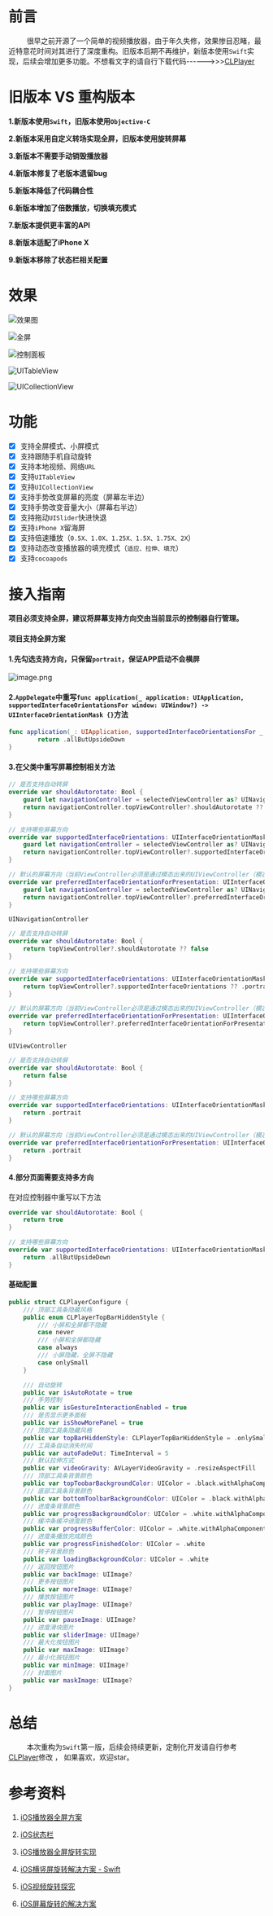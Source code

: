 # 前言

    很早之前开源了一个简单的视频播放器，由于年久失修，效果惨目忍睹，最近特意花时间对其进行了深度重构。旧版本后期不再维护，新版本使用`Swift`实现，后续会增加更多功能。不想看文字的请自行下载代码------>>>[CLPlayer](https://github.com/JmoVxia/CLPlayer)
# 旧版本 VS 重构版本

**1.新版本使用`Swift`，旧版本使用`Objective-C`**

**2.新版本采用自定义转场实现全屏，旧版本使用旋转屏幕**

**3.新版本不需要手动销毁播放器**

**4.新版本修复了老版本遗留bug**

**5.新版本降低了代码耦合性**

**6.新版本增加了倍数播放，切换填充模式**

**7.新版本提供更丰富的API**

**8.新版本适配了iPhone X**

**9.新版本移除了状态栏相关配置**

# 效果
![效果图](https://upload-images.jianshu.io/upload_images/1979970-3f35995fbe988a91.gif?imageMogr2/auto-orient/strip)

![全屏](https://upload-images.jianshu.io/upload_images/1979970-46f701b4f1d654ee.png?imageMogr2/auto-orient/strip%7CimageView2/2/w/1240)

![控制面板](https://upload-images.jianshu.io/upload_images/1979970-dd643aea0e8db12f.png?imageMogr2/auto-orient/strip%7CimageView2/2/w/1240)

![UITableView](https://upload-images.jianshu.io/upload_images/1979970-6eaee76837eb46aa.png?imageMogr2/auto-orient/strip%7CimageView2/2/w/1240)

![UICollectionView](https://upload-images.jianshu.io/upload_images/1979970-7d239b30f5b91d72.png?imageMogr2/auto-orient/strip%7CimageView2/2/w/1240)

# 功能

- [x] 支持全屏模式、小屏模式
- [x] 支持跟随手机自动旋转
- [x] 支持本地视频、网络`URL`
- [x] 支持`UITableView`
- [x] 支持`UICollectionView`
- [x] 支持手势改变屏幕的亮度（屏幕左半边）
- [x] 支持手势改变音量大小（屏幕右半边）
- [x] 支持拖动`UISlider`快进快退
- [x] 支持`iPhone X`留海屏
- [x] 支持倍速播放（`0.5X、1.0X、1.25X、1.5X、1.75X、2X`）
- [x] 支持动态改变播放器的填充模式（`适应、拉伸、填充`）
- [x] 支持`cocoapods`

# 接入指南

**项目必须支持全屏，建议将屏幕支持方向交由当前显示的控制器自行管理。**
#### 项目支持全屏方案

#### **1.先勾选支持方向，只保留`portrait`，保证APP启动不会横屏**

![image.png](https://upload-images.jianshu.io/upload_images/1979970-e805d44b28ba55c0.png?imageMogr2/auto-orient/strip%7CimageView2/2/w/1240)

#### **2.`AppDelegate`中重写`func application(_ application: UIApplication, supportedInterfaceOrientationsFor window: UIWindow?) -> UIInterfaceOrientationMask {}`方法**

```swift
func application(_: UIApplication, supportedInterfaceOrientationsFor _: UIWindow?) -> UIInterfaceOrientationMask {
        return .allButUpsideDown
}
```

#### **3.在父类中重写屏幕控制相关方法**

```swift
// 是否支持自动转屏
override var shouldAutorotate: Bool {
    guard let navigationController = selectedViewController as? UINavigationController else { return selectedViewController?.shouldAutorotate ?? false }
    return navigationController.topViewController?.shouldAutorotate ?? false
}

// 支持哪些屏幕方向
override var supportedInterfaceOrientations: UIInterfaceOrientationMask {
    guard let navigationController = selectedViewController as? UINavigationController else { return selectedViewController?.supportedInterfaceOrientations ?? .portrait }
    return navigationController.topViewController?.supportedInterfaceOrientations ?? .portrait
}

// 默认的屏幕方向（当前ViewController必须是通过模态出来的UIViewController（模态带导航的无效）方式展现出来的，才会调用这个方法）
override var preferredInterfaceOrientationForPresentation: UIInterfaceOrientation {
    guard let navigationController = selectedViewController as? UINavigationController else { return selectedViewController?.preferredInterfaceOrientationForPresentation ?? .portrait }
    return navigationController.topViewController?.preferredInterfaceOrientationForPresentation ?? .portrait
}
```
`UINavigationController`

```swift
// 是否支持自动转屏
override var shouldAutorotate: Bool {
    return topViewController?.shouldAutorotate ?? false
}

// 支持哪些屏幕方向
override var supportedInterfaceOrientations: UIInterfaceOrientationMask {
    return topViewController?.supportedInterfaceOrientations ?? .portrait
}

// 默认的屏幕方向（当前ViewController必须是通过模态出来的UIViewController（模态带导航的无效）方式展现出来的，才会调用这个方法）
override var preferredInterfaceOrientationForPresentation: UIInterfaceOrientation {
    return topViewController?.preferredInterfaceOrientationForPresentation ?? .portrait
}
```
`UIViewController`
```swift
// 是否支持自动转屏
override var shouldAutorotate: Bool {
    return false
}

// 支持哪些屏幕方向
override var supportedInterfaceOrientations: UIInterfaceOrientationMask {
    return .portrait
}

// 默认的屏幕方向（当前ViewController必须是通过模态出来的UIViewController（模态带导航的无效）方式展现出来的，才会调用这个方法）
override var preferredInterfaceOrientationForPresentation: UIInterfaceOrientation {
    return .portrait
}
```
#### **4.部分页面需要支持多方向**

在对应控制器中重写以下方法

```swift
override var shouldAutorotate: Bool {
    return true
}

// 支持哪些屏幕方向
override var supportedInterfaceOrientations: UIInterfaceOrientationMask {
    return .allButUpsideDown
}
```

#### 基础配置

```swift
public struct CLPlayerConfigure {
    /// 顶部工具条隐藏风格
    public enum CLPlayerTopBarHiddenStyle {
        /// 小屏和全屏都不隐藏
        case never
        /// 小屏和全屏都隐藏
        case always
        /// 小屏隐藏，全屏不隐藏
        case onlySmall
    }

    /// 自动旋转
    public var isAutoRotate = true
    /// 手势控制
    public var isGestureInteractionEnabled = true
    /// 是否显示更多面板
    public var isShowMorePanel = true
    /// 顶部工具条隐藏风格
    public var topBarHiddenStyle: CLPlayerTopBarHiddenStyle = .onlySmall
    /// 工具条自动消失时间
    public var autoFadeOut: TimeInterval = 5
    /// 默认拉伸方式
    public var videoGravity: AVLayerVideoGravity = .resizeAspectFill
    /// 顶部工具条背景颜色
    public var topToobarBackgroundColor: UIColor = .black.withAlphaComponent(0.6)
    /// 底部工具条背景颜色
    public var bottomToolbarBackgroundColor: UIColor = .black.withAlphaComponent(0.6)
    /// 进度条背景颜色
    public var progressBackgroundColor: UIColor = .white.withAlphaComponent(0.35)
    /// 缓冲条缓冲进度颜色
    public var progressBufferColor: UIColor = .white.withAlphaComponent(0.5)
    /// 进度条播放完成颜色
    public var progressFinishedColor: UIColor = .white
    /// 转子背景颜色
    public var loadingBackgroundColor: UIColor = .white
    /// 返回按钮图片
    public var backImage: UIImage?
    /// 更多按钮图片
    public var moreImage: UIImage?
    /// 播放按钮图片
    public var playImage: UIImage?
    /// 暂停按钮图片
    public var pauseImage: UIImage?
    /// 进度滑块图片
    public var sliderImage: UIImage?
    /// 最大化按钮图片
    public var maxImage: UIImage?
    /// 最小化按钮图片
    public var minImage: UIImage?
    /// 封面图片
    public var maskImage: UIImage?
}
```
# 总结

    本次重构为`Swift`第一版，后续会持续更新，定制化开发请自行参考[CLPlayer](https://github.com/JmoVxia/CLPlayer)修改 ， 如果喜欢，欢迎star。

# 参考资料

1.  [iOS播放器全屏方案](https://www.jianshu.com/p/182f6d1e7b04)

2.  [iOS状态栏](https://www.justisit.com/15626010144789.html)

3.  [iOS播放器全屏旋转实现](https://www.jianshu.com/p/84a148e58fc8)

4.  [iOS横竖屏旋转解决方案 - Swift](https://www.jianshu.com/p/539b265bcb5d)

5.  [iOS视频旋转探究](https://drinking.github.io/iOS-video-rotation)

6.  [iOS屏幕旋转的解决方案](https://www.jianshu.com/p/c973817d40c8)
